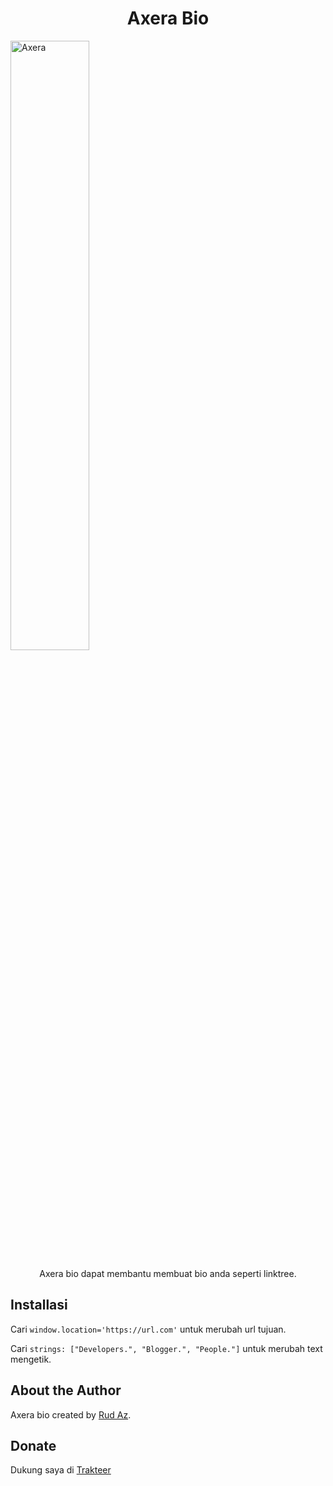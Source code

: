 <h1 align="center">Axera Bio</h1>

<img src="https://c.tenor.com/aF0ipAtOk9cAAAAC/spy-x-family-anya.gif" alt="Axera" style="width: 50%; height: auto;" >

<p align="center">Axera bio dapat membantu membuat bio anda seperti linktree.</p>

## Installasi

Cari `window.location='https://url.com'` untuk merubah url tujuan.

Cari `strings: ["Developers.", "Blogger.", "People."]` untuk merubah text mengetik.

## About the Author

Axera bio created by <a href="https://siapa.me">Rud Az</a>.

## Donate

Dukung saya di <a href="https://trakteer.id/RudAz" target="_blank">Trakteer</a>
